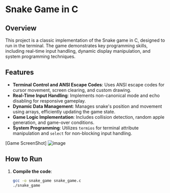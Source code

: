 # Snake Game in C



## Overview

This project is a classic implementation of the Snake game in C, designed to run in the terminal. The game demonstrates key programming skills, including real-time input handling, dynamic display manipulation, and system programming techniques.

## Features

- **Terminal Control and ANSI Escape Codes**: Uses ANSI escape codes for cursor movement, screen clearing, and custom drawing.
- **Real-Time Input Handling**: Implements non-canonical mode and echo disabling for responsive gameplay.
- **Dynamic Data Management**: Manages snake's position and movement using arrays, efficiently updating the game state.
- **Game Logic Implementation**: Includes collision detection, random apple generation, and game-over conditions.
- **System Programming**: Utilizes `termios` for terminal attribute manipulation and `select` for non-blocking input handling.

[Game ScreenShot]
![image](https://github.com/user-attachments/assets/8da88b6c-2546-4522-a661-71d510939e9e)

## How to Run

1. **Compile the code**:
   ```sh
   gcc -o snake_game snake_game.c
   ./snake_game
